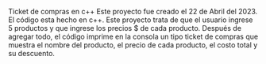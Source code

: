 
Ticket de compras en c++
Este proyecto fue creado el 22 de Abril del 2023.
El código esta hecho en c++.
Este proyecto trata de que el usuario ingrese 5 productos y que ingrese los precios $ de cada producto.
Después de agregar todo, el código imprime en la consola un tipo ticket de compras que muestra el nombre del producto, el precio de cada producto, el costo total y su descuento.
